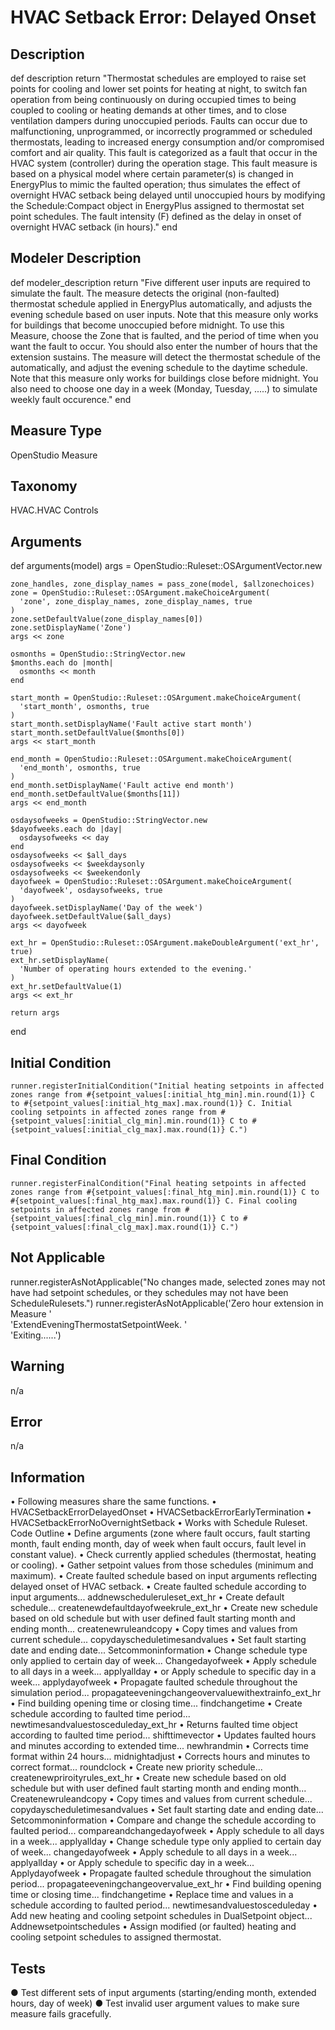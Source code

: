 # HVAC Setback Error: Delayed Onset

## Description

  def description
    return "Thermostat schedules are employed to raise set points for cooling and lower set points for heating at night, to switch fan operation from being continuously on during occupied times to being coupled to cooling or heating demands at other times, and to close ventilation dampers during unoccupied periods. Faults can occur due to malfunctioning, unprogrammed, or incorrectly programmed or scheduled thermostats, leading to increased energy consumption and/or compromised comfort and air quality. This fault is categorized as a fault that occur in the HVAC system (controller) during the operation stage. This fault measure is based on a physical model where certain parameter(s) is changed in EnergyPlus to mimic the faulted operation; thus simulates the effect of overnight HVAC setback being delayed until unoccupied hours by modifying the Schedule:Compact object in EnergyPlus assigned to thermostat set point schedules. The fault intensity (F) defined as the delay in onset of overnight HVAC setback (in hours)."
  end
  
## Modeler Description

  def modeler_description
    return "Five different user inputs are required to simulate the fault. The measure detects the original (non-faulted) thermostat schedule applied in EnergyPlus automatically, and adjusts the evening schedule based on user inputs. Note that this measure only works for buildings that become unoccupied before midnight. To use this Measure, choose the Zone that is faulted, and the period of time when you want the fault to occur. You should also enter the number of hours that the extension sustains. The measure will detect the thermostat schedule of the automatically, and adjust the evening schedule to the daytime schedule. Note that this measure only works for buildings close before midnight. You also need to choose one day in a week (Monday, Tuesday, .....) to simulate weekly fault occurence."
  end
  
## Measure Type

OpenStudio Measure 

## Taxonomy

HVAC.HVAC Controls

## Arguments 

  def arguments(model)
    args = OpenStudio::Ruleset::OSArgumentVector.new

    zone_handles, zone_display_names = pass_zone(model, $allzonechoices)
    zone = OpenStudio::Ruleset::OSArgument.makeChoiceArgument(
      'zone', zone_display_names, zone_display_names, true
    )
    zone.setDefaultValue(zone_display_names[0])
    zone.setDisplayName('Zone')
    args << zone

    osmonths = OpenStudio::StringVector.new
    $months.each do |month|
      osmonths << month
    end

    start_month = OpenStudio::Ruleset::OSArgument.makeChoiceArgument(
      'start_month', osmonths, true
    )
    start_month.setDisplayName('Fault active start month')
    start_month.setDefaultValue($months[0])
    args << start_month

    end_month = OpenStudio::Ruleset::OSArgument.makeChoiceArgument(
      'end_month', osmonths, true
    )
    end_month.setDisplayName('Fault active end month')
    end_month.setDefaultValue($months[11])
    args << end_month

    osdaysofweeks = OpenStudio::StringVector.new
    $dayofweeks.each do |day|
      osdaysofweeks << day
    end
    osdaysofweeks << $all_days
    osdaysofweeks << $weekdaysonly
    osdaysofweeks << $weekendonly
    dayofweek = OpenStudio::Ruleset::OSArgument.makeChoiceArgument(
      'dayofweek', osdaysofweeks, true
    )
    dayofweek.setDisplayName('Day of the week')
    dayofweek.setDefaultValue($all_days)
    args << dayofweek

    ext_hr = OpenStudio::Ruleset::OSArgument.makeDoubleArgument('ext_hr', true)
    ext_hr.setDisplayName(
      'Number of operating hours extended to the evening.'
    )
    ext_hr.setDefaultValue(1)
    args << ext_hr

    return args
  end
  
## Initial Condition

    runner.registerInitialCondition("Initial heating setpoints in affected zones range from #{setpoint_values[:initial_htg_min].min.round(1)} C to #{setpoint_values[:initial_htg_max].max.round(1)} C. Initial cooling setpoints in affected zones range from #{setpoint_values[:initial_clg_min].min.round(1)} C to #{setpoint_values[:initial_clg_max].max.round(1)} C.")

## Final Condition

    runner.registerFinalCondition("Final heating setpoints in affected zones range from #{setpoint_values[:final_htg_min].min.round(1)} C to #{setpoint_values[:final_htg_max].max.round(1)} C. Final cooling setpoints in affected zones range from #{setpoint_values[:final_clg_min].min.round(1)} C to #{setpoint_values[:final_clg_max].max.round(1)} C.")

## Not Applicable

runner.registerAsNotApplicable("No changes made, selected zones may not have had setpoint schedules, or they schedules may not have been ScheduleRulesets.")
runner.registerAsNotApplicable('Zero hour extension in Measure ' \
                                     'ExtendEveningThermostatSetpointWeek. ' \
                                     'Exiting......')

## Warning

n/a

## Error

n/a

## Information

•	Following measures share the same functions.
•	HVACSetbackErrorDelayedOnset
•	HVACSetbackErrorEarlyTermination
•	HVACSetbackErrorNoOvernightSetback
•	Works with Schedule Ruleset.
Code Outline
•	Define arguments (zone where fault occurs, fault starting month, fault ending month, day of week when fault occurs, fault level in constant value).
•	Check currently applied schedules (thermostat, heating or cooling).
•	Gather setpoint values from those schedules (minimum and maximum).
•	Create faulted schedule based on input arguments reflecting delayed onset of HVAC setback.
•	Create faulted schedule according to input arguments... addnewscheduleruleset_ext_hr
•	Create default schedule... createnewdefaultdayofweekrule_ext_hr
•	Create new schedule based on old schedule but with user defined fault starting month and ending month... createnewruleandcopy
•	Copy times and values from current schedule... copydayscheduletimesandvalues
•	Set fault starting date and ending date... Setcommoninformation
•	Change schedule type only applied to certain day of week... Changedayofweek
•	Apply schedule to all days in a week... applyallday
•	or Apply schedule to specific day in a week... applydayofweek
•	Propagate faulted schedule throughout the simulation period... propagateeveningchangeovervaluewithextrainfo_ext_hr
•	Find building opening time or closing time... findchangetime
•	Create schedule according to faulted time period... newtimesandvaluestosceduleday_ext_hr
•	Returns faulted time object according to faulted time period... shifttimevector 
•	Updates faulted hours and minutes according to extended time... newhrandmin
•	Corrects time format within 24 hours... midnightadjust
•	Corrects hours and minutes to correct format... roundclock
•	Create new priority schedule... createnewpriroityrules_ext_hr
•	Create new schedule based on old schedule but with user defined fault starting month and ending month... Createnewruleandcopy
•	Copy times and values from current schedule... copydayscheduletimesandvalues
•	Set fault starting date and ending date... Setcommoninformation
•	Compare and change the schedule according to faulted period... compareandchangedayofweek
•	Apply schedule to all days in a week... applyallday
•	Change schedule type only applied to certain day of week... changedayofweek
•	Apply schedule to all days in a week... applyallday
•	or Apply schedule to specific day in a week... Applydayofweek
•	Propagate faulted schedule throughout the simulation period... propagateeveningchangeovervalue_ext_hr
•	Find building opening time or closing time... findchangetime
•	Replace time and values in a schedule according to faulted period... newtimesandvaluestosceduleday
•	Add new heating and cooling setpoint schedules in DualSetpoint object... Addnewsetpointschedules
•	Assign modified (or faulted) heating and cooling setpoint schedules to assigned thermostat.

## Tests

●	Test different sets of input arguments (starting/ending month, extended hours, day of week)
●	Test invalid user argument values to make sure measure fails gracefully.



